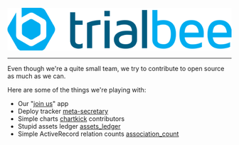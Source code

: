 ![Trialbee logo](img/tb-logo.png)

---

Even though we're a quite small team, we try to contribute to open source as much as we can.

Here are some of the things we're playing with:

* Our "[join us](https://github.com/trialbee/join)" app
* Deploy tracker [meta-secretary](https://github.com/trialbee/meta-secretary)
* Simple charts [chartkick](https://github.com/ankane/chartkick) contributors
* Stupid assets ledger [assets_ledger](https://github.com/trialbee/assets_ledger)
* Simple ActiveRecord relation counts [association_count](https://github.com/trialbee/association_count)
